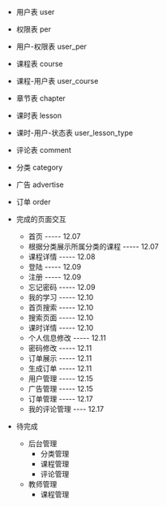 - 用户表
    user
- 权限表
    per
- 用户-权限表
    user_per
- 课程表
    course
- 课程-用户表
    user_course
- 章节表
    chapter
- 课时表
    lesson
- 课时-用户-状态表
    user_lesson_type
- 评论表
    comment
- 分类
    category
- 广告
    advertise
- 订单
    order
  
- 完成的页面交互
    - 首页                            ----- 12.07
    - 根据分类展示所属分类的课程         -----  12.07
    - 课程详情                        -----  12.08
    - 登陆                            ----- 12.09
    - 注册                            ----- 12.09
    - 忘记密码                         ----- 12.09
    - 我的学习                         ----- 12.10
    - 首页搜索                         ----- 12.10
    - 搜索页面                         ----- 12.10
    - 课时详情                         ----- 12.10
    - 个人信息修改                      ----- 12.11
    - 密码修改                         ----- 12.11
    - 订单展示                         ----- 12.11
    - 生成订单                         ----- 12.11
    - 用户管理                  ----- 12.15
    - 广告管理  ----- 12.15
    - 订单管理 ----- 12.17
    - 我的评论管理 ---- 12.17
- 待完成
    - 后台管理
        - 分类管理
        - 课程管理
        - 评论管理
    - 教师管理
        - 课程管理
       

       
